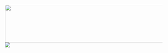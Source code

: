 <a href="https://github.com/devxb/gitanimals">
  <img src="https://render.gitanimals.org/lines/landfill?pet-id=1" width="1000" height="120"/>
</a>

<a href="https://github.com/devxb/gitanimals">
  <img src="https://render.gitanimals.org/farms/landfill"/>
</a>
